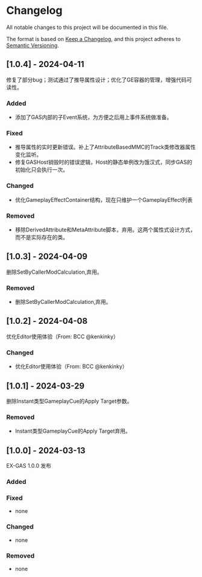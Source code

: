 # Changelog

All notable changes to this project will be documented in this file.

The format is based on [Keep a Changelog](https://keepachangelog.com/en/1.0.0/),
and this project adheres to [Semantic Versioning](https://semver.org/spec/v2.0.0.html).

## [1.0.4] - 2024-04-11

修复了部分bug；测试通过了推导属性设计；优化了GE容器的管理，增强代码可读性。

### Added

- 添加了GAS内部的子Event系统，为方便之后用上事件系统做准备。

### Fixed

- 推导属性的实时更新错误。补上了AttributeBasedMMC的Track类修改器属性变化监听。
- 修复GASHost销毁时的错误逻辑，Host的静态单例改为饿汉式，同步GAS的初始化只会执行一次。

### Changed

- 优化GameplayEffectContainer结构，现在只维护一个GameplayEffect列表

### Removed

- 移除DerivedAttribute和MetaAttribute脚本，弃用。这两个属性式设计方式，而不是实际存在的类。

## [1.0.3] - 2024-04-09

删除SetByCallerModCalculation,弃用。

### Removed

- 删除SetByCallerModCalculation,弃用。

## [1.0.2] - 2024-04-08

优化Editor使用体验（From: BCC @kenkinky）

### Changed

- 优化Editor使用体验（From: BCC @kenkinky）


## [1.0.1] - 2024-03-29

删除Instant类型GameplayCue的Apply Target参数。

### Removed

- Instant类型GameplayCue的Apply Target弃用。

## [1.0.0] - 2024-03-13

EX-GAS 1.0.0 发布

### Added


### Fixed

- none

### Changed

- none

### Removed

- none
